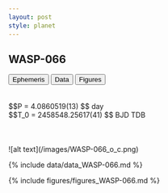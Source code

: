 ```yaml
---
layout: post
style: planet
---
```

<script src="../js/planets.js"></script>

## WASP-066

<!-- Tab links -->
<div class="tab">
<button class="tablinks" onclick="openCity(event, 'Ephemeris')">Ephemeris</button>
<button class="tablinks" onclick="openCity(event, 'Data')">Data</button>
<button class="tablinks" onclick="openCity(event, 'Figures')">Figures</button>
</div>

<!-- Tab content -->
<div id="Ephemeris" class="tabcontent" markdown="1">
<br/><br/>
$$P = 4.0860519(13) $$ day <br/>
$$T_0 = 2458548.25617(41) $$ BJD TDB
<br/><br/>
<br/><br/>
![alt text](/images/WASP-066_o_c.png)
</div>


<div id="Data" class="tabcontent" markdown="1">

{% include data/data_WASP-066.md %}

</div>

<div id="Figures" class="tabcontent" markdown="1">
{% include figures/figures_WASP-066.md %}
</div>


<script src="../js/tabs.js"></script>


